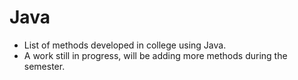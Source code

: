 # Java
 - List of methods developed in college using Java.
 - A work still in progress, will be adding more methods during the semester.
